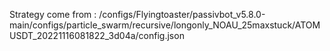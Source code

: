 Strategy come from : /configs/Flyingtoaster/passivbot_v5.8.0-main/configs/particle_swarm/recursive/longonly_NOAU_25maxstuck/ATOMUSDT_20221116081822_3d04a/config.json